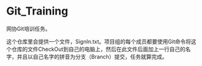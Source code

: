 # Git_Training
网协Git培训任务。

这个仓库里会提供一个文件，SignIn.txt。项目组的每个成员都要使用Git命令将这个仓库的文件CheckOut到自己的电脑上，然后在此文件后面加上一行自己的名字，并且以自己名字的拼音为分支（Branch）提交，任务就算完成。
